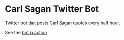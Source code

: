 # Carl Sagan Twitter Bot

Twitter bot that posts Carl Sagan quotes every half hour.

See the [bot in action](https://twitter.com/quotes_carl)
